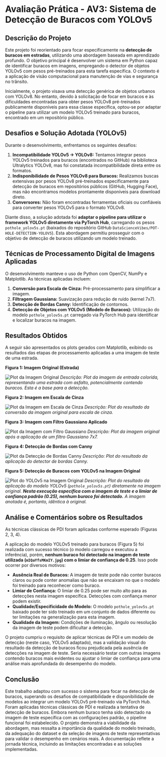 # Avaliação Prática - AV3: Sistema de Detecção de Buracos com YOLOv5

## Descrição do Projeto

Este projeto foi reorientado para focar especificamente na **detecção de buracos em estradas**, utilizando uma abordagem baseada em aprendizado profundo. O objetivo principal é desenvolver um sistema em Python capaz de identificar buracos em imagens, empregando o detector de objetos YOLOv5 com pesos pré-treinados para esta tarefa específica. O contexto é a aplicação de visão computacional para manutenção de vias e segurança no trânsito.

Inicialmente, o projeto visava uma detecção genérica de objetos urbanos com YOLOv8. No entanto, devido à solicitação de focar em buracos e às dificuldades encontradas para obter pesos YOLOv8 pré-treinados publicamente disponíveis para essa classe específica, optou-se por adaptar o pipeline para utilizar um modelo YOLOv5 treinado para buracos, encontrado em um repositório público.

## Desafios e Solução Adotada (YOLOv5)

Durante o desenvolvimento, enfrentamos os seguintes desafios:

1.  **Incompatibilidade YOLOv5 -> YOLOv8:** Tentamos integrar pesos YOLOv5 treinados para buracos (encontrados no GitHub) na biblioteca Ultralytics YOLOv8, mas foi constatada incompatibilidade direta entre os formatos.
2.  **Indisponibilidade de Pesos YOLOv8 para Buracos:** Realizamos buscas extensivas por pesos YOLOv8 pré-treinados especificamente para detecção de buracos em repositórios públicos (GitHub, Hugging Face), mas não encontramos modelos prontamente disponíveis para download direto.
3.  **Conversores:** Não foram encontradas ferramentas oficiais ou confiáveis para converter pesos YOLOv5 para o formato YOLOv8.

Diante disso, a solução adotada foi **adaptar o pipeline para utilizar o framework YOLOv5 diretamente via PyTorch Hub**, carregando os pesos `pothole_yolov5s.pt` (baixados do repositório GitHub `DataScienceVibes/POT-HOLE-DETECTION-YOLOV5`). Esta abordagem permitiu prosseguir com o objetivo de detecção de buracos utilizando um modelo treinado.

## Técnicas de Processamento Digital de Imagens Aplicadas

O desenvolvimento manteve o uso de Python com OpenCV, NumPy e Matplotlib. As técnicas aplicadas incluem:

1.  **Conversão para Escala de Cinza:** Pré-processamento para simplificar a imagem.
2.  **Filtragem Gaussiana:** Suavização para redução de ruído (kernel 7x7).
3.  **Detecção de Bordas Canny:** Identificação de contornos.
4.  **Detecção de Objetos com YOLOv5 (Modelo de Buracos):** Utilização do modelo `pothole_yolov5s.pt` carregado via PyTorch Hub para identificar e localizar buracos na imagem.

## Resultados Obtidos

A seguir são apresentados os plots gerados com Matplotlib, exibindo os resultados das etapas de processamento aplicadas a uma imagem de teste de uma estrada.

**Figura 1: Imagem Original (Estrada)**

![Plot da Imagem Original](/home/ubuntu/yolo_hybrid_project/output_pothole/plots/00_pothole_original_plot.png)
*Descrição: Plot da imagem de entrada colorida, representando uma estrada com asfalto, potencialmente contendo buracos. Esta é a base para a detecção.*

**Figura 2: Imagem em Escala de Cinza**

![Plot da Imagem em Escala de Cinza](/home/ubuntu/yolo_hybrid_project/output_pothole/plots/01_pothole_classic_grayscale_plot.png)
*Descrição: Plot do resultado da conversão da imagem original para escala de cinza.*

**Figura 3: Imagem com Filtro Gaussiano Aplicado**

![Plot da Imagem com Filtro Gaussiano](/home/ubuntu/yolo_hybrid_project/output_pothole/plots/02_pothole_classic_gaussian_blur_plot.png)
*Descrição: Plot da imagem original após a aplicação de um filtro Gaussiano 7x7.*

**Figura 4: Detecção de Bordas com Canny**

![Plot da Detecção de Bordas Canny](/home/ubuntu/yolo_hybrid_project/output_pothole/plots/03_pothole_classic_canny_edges_plot.png)
*Descrição: Plot do resultado da aplicação do detector de bordas Canny.*

**Figura 5: Detecção de Buracos com YOLOv5 na Imagem Original**

![Plot do YOLOv5 na Imagem Original](/home/ubuntu/yolo_hybrid_project/output_pothole/plots/04_yolo_pothole_annotated_plot.png)
*Descrição: Plot do resultado da aplicação do modelo YOLOv5 (`pothole_yolov5s.pt`) diretamente na imagem original. **Nesta execução específica com a imagem de teste e o limiar de confiança padrão (0.25), nenhum buraco foi detectado.** A imagem anotada é, portanto, idêntica à original.*

## Análise e Comentários sobre os Resultados

As técnicas clássicas de PDI foram aplicadas conforme esperado (Figuras 2, 3, 4).

A aplicação do modelo YOLOv5 treinado para buracos (Figura 5) foi realizada com sucesso técnico (o modelo carregou e executou a inferência), porém, **nenhum buraco foi detectado na imagem de teste utilizada (`mIQaYfsMKmIY.jpg`) com o limiar de confiança de 0.25**. Isso pode ocorrer por diversos motivos:

*   **Ausência Real de Buracos:** A imagem de teste pode não conter buracos claros ou pode conter anomalias que não se encaixam no que o modelo foi treinado para reconhecer como buraco.
*   **Limiar de Confiança:** O limiar de 0.25 pode ser muito alto para as detecções nesta imagem específica. Detecções com confiança menor podem existir.
*   **Qualidade/Especificidade do Modelo:** O modelo `pothole_yolov5s.pt` baixado pode ter sido treinado em um conjunto de dados diferente ou ter limitações na generalização para esta imagem.
*   **Qualidade da Imagem:** Condições de iluminação, ângulo ou resolução da imagem de teste podem dificultar a detecção.

O projeto cumpriu o requisito de aplicar técnicas de PDI e um modelo de detecção (neste caso, YOLOv5 adaptado), mas a validação visual do resultado da detecção de buracos ficou prejudicada pela ausência de detecções na imagem de teste. Seria necessário testar com outras imagens contendo buracos mais evidentes ou ajustar o limiar de confiança para uma análise mais aprofundada do desempenho do modelo.

## Conclusão

Este trabalho adaptou com sucesso o sistema para focar na detecção de buracos, superando os desafios de compatibilidade e disponibilidade de modelos ao integrar um modelo YOLOv5 pré-treinado via PyTorch Hub. Foram aplicadas técnicas clássicas de PDI e realizada a tentativa de detecção de buracos. Embora nenhum buraco tenha sido detectado na imagem de teste específica com as configurações padrão, o pipeline funcional foi estabelecido. O projeto demonstra a viabilidade da abordagem, mas ressalta a importância da qualidade do modelo treinado, da adequação do dataset e da seleção de imagens de teste representativas para validar o desempenho em cenários reais. A documentação reflete a jornada técnica, incluindo as limitações encontradas e as soluções implementadas.

